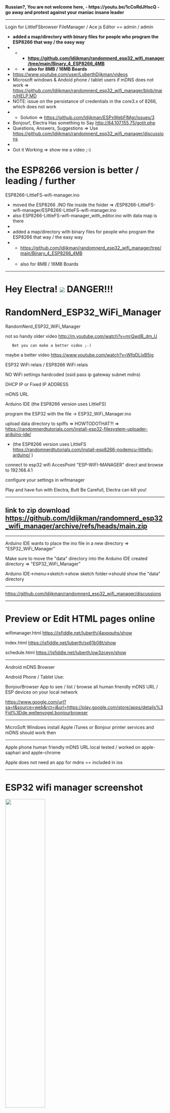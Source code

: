 <b>
Russian?, You are not welcome here, 
- https://youtu.be/1cCoRdJHscQ
- go away and protest against your maniac insane leader
</b>

------



Login for LittleFSbrowser FileManager / Ace js Editor == admin / admin
- <b>added a map/directory with binary files for people who program the ESP8266 that way / the easy way
- - - https://github.com/ldijkman/randomnerd_esp32_wifi_manager/tree/main/Binary_4_ESP8266_4MB
- - - also for 8MB / 16MB Boards</b>
- https://www.youtube.com/user/LuberthDijkman/videos
- Microsoft windows & Andoid phone / tablet users if mDNS does not work =>  https://github.com/ldijkman/randomnerd_esp32_wifi_manager/blob/main/HELP.MD
- NOTE: issue on the persistance of credentials in the core3.x of 8266, which does not work
- - Solution => https://github.com/ldijkman/ESPxWebFlMgr/issues/3
- Bonjour!, Electra Has something to Say http://84.107.155.75/gotit.php
- Questions, Answers, Suggestions => Use https://github.com/ldijkman/randomnerd_esp32_wifi_manager/discussions
-
- Got it Working => show me a video ;-) 

# the ESP8266 version is better / leading / further

ESP8266-LittleFS-wifi-manager.ino 
- moved the ESP8266 .INO file inside the folder => /ESP8266-LittleFS-wifi-manager/ESP8266-LittleFS-wifi-manager.ino
- also ESP8266-LittleFS-wifi-manager_with_editor.ino with data map is there
-
- added a map/directory with binary files for people who program the ESP8266 that way / the easy way
- - https://github.com/ldijkman/randomnerd_esp32_wifi_manager/tree/main/Binary_4_ESP8266_4MB
- - also for 8MB / 16MB Boards</b>


---

# Hey Electra! <img src="https://github.com/ldijkman/randomnerd_esp32_wifi_manager/blob/main/data/Electra_192x192.png"> DANGER!!!
# RandomNerd_ESP32_WiFi_Manager
RandomNerd_ESP32_WiFi_Manager

not so handy older video http://m.youtube.com/watch?v=mrQwdB_dm_U

       Bet you can make a better video ;-) 
       
maybe a better video https://www.youtube.com/watch?v=WfqDLlxB5ig



ESP32 WiFi relais / ESP8266 WiFi relais

NO WiFi settings hardcoded  (ssid pass ip gateway subnet mdns)

DHCP IP or Fixed IP ADDRESS

mDNS URL

Arduino IDE (the ESP8266 version uses LittleFS)

program the ESP32 with the file -> ESP32_WiFi_Manager.ino

upload data directory to spiffs => HOWTODOTHAT?! => https://randomnerdtutorials.com/install-esp32-filesystem-uploader-arduino-ide/ 
- (the ESP8266 version uses LittleFS https://randomnerdtutorials.com/install-esp8266-nodemcu-littlefs-arduino/ )

connect to esp32 wifi AccesPoint "ESP-WIFI-MANAGER" direct and browse to 192.168.4.1

configure your settings in wifmanager

Play and have fun with Electra, Butt Be Carefull, Electra can kill you!

---
## link to zip download https://github.com/ldijkman/randomnerd_esp32_wifi_manager/archive/refs/heads/main.zip

---

Arduino IDE wants to place the ino file in a new directory => "ESP32_WiFi_Manager"

Make sure to move the "data" directory into the Arduino IDE created directory => "ESP32_WiFi_Manager"

Arduino IDE->menu->sketch->show sketch folder->should show the "data" directory

---

https://github.com/ldijkman/randomnerd_esp32_wifi_manager/discussions

---

# Preview or Edit HTML pages online

wifimanager.html https://jsfiddle.net/luberth/4avpquhs/show

index.html https://jsfiddle.net/luberth/sx61b08t/show

schedule.html https://jsfiddle.net/luberth/ow3zceyn/show


---

Android mDNS Browser

Android  Phone / Tablet Use:

BonjourBrowser App to see / list / browse all human friendly mDNS URL / ESP devices on your local network 

https://www.google.com/url?sa=t&source=web&rct=j&url=https://play.google.com/store/apps/details%3Fid%3Dde.wellenvogel.bonjourbrowser

---

MicroSoft Windows install Apple iTunes or Bonjour printer services and mDNS should work then

---

Apple phone human friendly mDNS URL.local tested / worked on apple-saphari and apple-chrome

Apple does not need an app for mdns == included in ios

---

# ESP32 wifi manager screenshot

<img src="https://github.com/ldijkman/randomnerd_esp32_wifi_manager/blob/main/images/Screenshot_ESP32_WiFi_Manager.jpg" width="50%">

---

# Index.html

<img src="https://github.com/ldijkman/randomnerd_esp32_wifi_manager/blob/main/images/Screenshot_20220114-200120_Chrome.jpg" width="50%">

---

## Electra Schedule, Schedule Electra (not Working yet... Help?)

Easy set & overview and a load of switchtimes (more and better as most commercial paid programs/apps)

Each wifi relais switch its own schedule webpage

<b>Electra not only for light switching but could also be handy for automated garden watering, Etcetra</b>

schedule.html https://jsfiddle.net/luberth/ow3zceyn/show

<img src="https://github.com/ldijkman/randomnerd_esp32_wifi_manager/blob/main/images/Screenshot_20220118-182856_Chrome.jpg">

schedule.html https://jsfiddle.net/luberth/ow3zceyn/show

![2022-02-20-161828_1360x768_scrot](https://user-images.githubusercontent.com/45427770/154849826-e7b08c4b-a10c-4a26-a15a-ba8f3d238e4f.png)

---

# Android phone chrome  ≣  add to home screen

<img src="https://github.com/ldijkman/randomnerd_esp32_wifi_manager/blob/main/images/Screenshot_20220109-135523_One%20UI%20Home.jpg" width="30%">

# Android chrome ≣ add to home screen

---





Esp32 scan for other devices on the local network

Mdns scan on esp32 serial monitor scanstr html links to other devices in the network

Electra scans every 10 seconds to see what devices there are in the local network

if you add a new device => it will list a link to it on each devices webpage with a human friendly link

<img src="https://github.com/ldijkman/randomnerd_esp32_wifi_manager/blob/main/images/mdns_scan_html_links.jpg">

-

--

---
## Electra's Sneak Sleek Peek Preview, Future Up/Download, Edit, Delete

## OnLine InBrowser Manage Contents of LittleFS on ESP8266, FileManager

Wouldn't it be nice to change the feel, look, sound, taste, smell of Electra with different Skins

upload another html/css and make Electra look different?! or modify, hack or edit it online, inbrowser, yourself

<b>Can you do that with your ad bloaded or paid app? ;-)</b>

looks like it also does multifile upload if multi-selected files are dropped on dropzone

## https://github.com/ldijkman/ESPxWebFlMgr

<img src="https://github.com/ldijkman/randomnerd_esp32_wifi_manager/blob/main/images/20220122_053531.jpg">

## https://github.com/ldijkman/ESPxWebFlMgr

<img src="https://github.com/ldijkman/randomnerd_esp32_wifi_manager/blob/main/images/20220122_053548.jpg">

## https://github.com/ldijkman/ESPxWebFlMgr

---

# My Arduino IDE Settings for ESP32 4mb / 8mb

<img src="https://github.com/ldijkman/randomnerd_esp32_wifi_manager/blob/main/images/20220120_183555.jpg" width="50%">

---

# My Arduino IDE Settings for ESP8266 4mb

Need for Speed, ElectrA on Steroids => CPU Frequency: "160 MHz" foto says 80MHz

<img src="https://github.com/ldijkman/randomnerd_esp32_wifi_manager/blob/main/images/20220121_172823.jpg" width="50%">

Need for Speed, ElectrA on Steroids => CPU Frequency: "160 MHz" foto says 80MHz

---

# Electra's Heart will Beat on Next Devices

## Electra likes to have some BrainCells, 4MB makes her Happy

make sure some say 8mb but if its 8mbit, then it is 1MByte, Electra Says Bigger is Better, minimal 32mbit==4MByte 

---

## Wemos d1 mini pro wopping 128mbit=16MByte?
- https://www.wemos.cc/en/latest/d1/d1_mini_pro.html

![ESP8266_lolin_wemos_d1_mini_pro_128mbit_16MByte](https://user-images.githubusercontent.com/45427770/154620287-352f3651-5007-4757-b9ca-52d84d7eab6d.jpg)

---

HW-622 ESP8266 WIFI Relay Module Network Relay Module yunshan 32mbit==4MByte
- SUX wifi AP password not as google yunshan123456789 == 1234567890 connects but no page on 192.168.4.1, i cannot get it working
- very BAD silkscreen connection info
- but if you know it, its a cheap chinese board with chinese crappy software and no description
- needs a 3.3v ftdi programmer or esp01 programmer with wires
- BUT Electra Can make it Great!!!
- https://templates.blakadder.com/yunshan_HW-622.html

https://github.com/ldijkman/randomnerd_esp32_wifi_manager/discussions/17

![Diymore-ESP8266-ESP-12F-Wifi-Draadloze-Module-1-Kanaals-Relais-Shield-10A-Dc-7-30V jpg_Q90](https://user-images.githubusercontent.com/45427770/154747982-b404f8d5-8a5a-4c1e-b4da-cd663c10f863.jpg)

https://github.com/ldijkman/randomnerd_esp32_wifi_manager/discussions/17

---

# ESP8266 NodeMCU 32mbit=4MByte?

https://www.google.com/search?q=ESP8266+NodeMCU+4mb

![esp_8266_nodemcu](https://user-images.githubusercontent.com/45427770/154727553-0d2af6f9-0b45-4041-b24e-0cdb7f8bb81f.png)

---

# ESP8266 Wemos D1 Mini with Relais Shield 32mbit=4MByte? External Antenna?

https://www.google.com/search?q=ESP8266+Wemos+D1+Mini+4mb

![ESP8266_wemos_d1_mini_with_relais_shield](https://user-images.githubusercontent.com/45427770/154728351-c1fe09ac-c4fc-41a1-8446-5b5a63f87d41.png)

---
# ESP8266 sinilink relais ESP12F think 32mbit=4MByte?

https://templates.blakadder.com/sinilink_XY-WF36V.html

looks like there are 2 types in voltage

not sure if you can program it via usb => maybe ftdi esp01 via pcdb pad holes == i do not like that

had a look at the app == nah == Electra will be better in the future

https://www.google.com/search?q=xy-wf36v+sinilink+wifi


![xinilink](https://user-images.githubusercontent.com/45427770/154726742-0a345bae-076f-4f4a-a338-37a7a8403d5e.png)

---

ESP32 3Euro wifi I/O development board cheapest toy for many hours of fun or frustration for nerds

ESP32-WROOM-32E 32 Mbit == 4 MByte  think there are also 2byte/16mbit versions

EsP32 WROOM 38pin devkit https://www.google.com/search?q=EDP32+wroom+devkitc+38pin

ESP32-WROVER with 64 MBit == 8 MByte

ESP32 WROVER 38pin devkit https://www.google.com/search?q=EDP32+wrover+devkitc+38pin


![ESP32_Fingers (1)](https://user-images.githubusercontent.com/45427770/154620851-f51390e8-7447-4f58-b59b-a9d15d7fe159.jpeg)

Bit like a 1995 PC 486DX2 200Mhz with WiFi FingerNail Sized

# like next, and dont like it

## X-HX0293A

do not like that it has no usb connection

Needs an FTDI programmer at3.3v or esp01 programmer with some wires



ESP32 relay module 90...250~VAC

AC90-250V-1-CH-ESP32-Relay-Development-Board-Onboard-ESP32-WROOM-32E-WiFi-BLE-Module-RST jpg_Q90

![X-HX0293A](https://user-images.githubusercontent.com/45427770/154621619-bcb34f78-0423-4665-81c7-70e804298c67.jpg)


AC90-250V 1 CH ESP32 Relay Development Board Onboard ESP32-WROOM-32E WiFi BLE Module RST IO0 Button Relay Module

## WARNING!!! Do not Touch Electra with your bare hands!

## Contact With 110&tilde;VAC / 230&tilde;VAC versions of Electra Maybe a Shocking Experience

## Electra can Kill You!

<p align="center">

# A penny for sharing my thoughts

<img src="https://encrypted-tbn0.gstatic.com/images?q=tbn:ANd9GcRCn5P8yE7Nd7QBcKb9-JZbMWKPSwYT1weQpaY2tJaE9WUFU8bqQwYyLXvthWWqD4wZ_6s&usqp=CAU">

Http://paypal.me/LDijkman

</p>
...

..

.

Do Not Burn and Forget


---

Esp32 espressif the box == looks like it sells well == sold out 
https://esp32.com/viewforum.php?f=44&sid=488fe9512f2482e48533b0d931896541

https://esp32.com/viewtopic.php?f=44&t=25021

---

pi@raspberrypi:~ $ avahi-browse -r -all

# #MeToo #Electra

# Electra 4 YouToo!?

# Electra

Simple advanced home automation

each device a handy wifimanager config page, fixed, dhcp, mDNS, NTP, i/o, change settings from AP or STA mode

each device a human friendly URL http://kitchen,local    http://living.local etc

each device its webpage lists automaticly all other devices in the local network wit a link to its URL http://kitchen,local    http://living.local etc

each device  its own webpage (browse trough your house)

each device its on easy to set & overview timed settings (loads of timed settings possible)

Skins html/css for the main page editable uploadeble so create your own look for Electra / share your design?

each device its own filemanager/editor/upload/download

i must have forgot something => <b>no ads, data privacy, no payments</b>

![mosquito](https://user-images.githubusercontent.com/45427770/152668207-f400a39e-72a9-42c0-a6d2-412865e8dea2.jpeg)

### Electra is like normal people not a fan of MQTT Mosquitoes
but maybe, she has to live with them

Help Electra? https://github.com/ldijkman/randomnerd_esp32_wifi_manager/discussions !


Soon, The power of Electra wil run on a Gazilion devices ;-)

All you need is Electra!

impressive Espressif

Electra is a Star 370.64 Light Years Far in a Expanding Universe https://www.youtube.com/watch?v=9Lgf2VU_M70

Electra is Huge, Radius 4.2159 million km ;-)

---
https://www.youtube.com/user/LuberthDijkman/videos
---

<center><p align="center">       
# Electra
       
<img src="https://github.com/ldijkman/randomnerd_esp32_wifi_manager/blob/main/Electra.jpg">
       
# Electra

